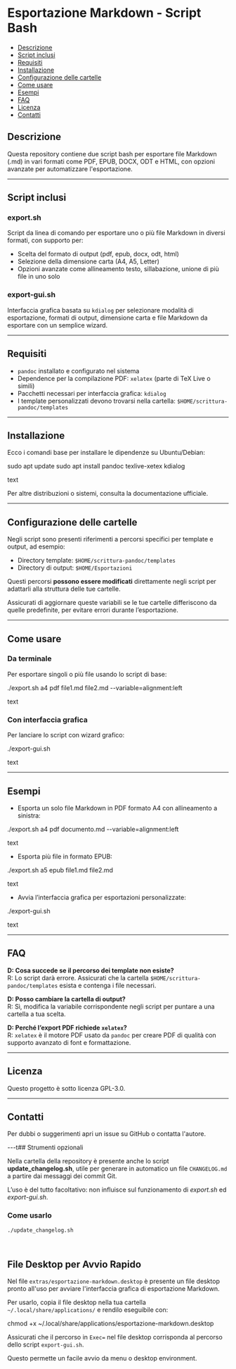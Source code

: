 
# Esportazione Markdown - Script Bash

<!-- TOC -->
- [Descrizione](#descrizione)
- [Script inclusi](#script-inclusi)
- [Requisiti](#requisiti)
- [Installazione](#installazione)
- [Configurazione delle cartelle](#configurazione-delle-cartelle)
- [Come usare](#come-usare)
- [Esempi](#esempi)
- [FAQ](#faq)
- [Licenza](#licenza)
- [Contatti](#contatti)
<!-- TOC -->

## Descrizione

Questa repository contiene due script bash per esportare file Markdown (.md) in vari formati come PDF, EPUB, DOCX, ODT e HTML, con opzioni avanzate per automatizzare l'esportazione.

---

## Script inclusi

### export.sh

Script da linea di comando per esportare uno o più file Markdown in diversi formati, con supporto per:

- Scelta del formato di output (pdf, epub, docx, odt, html)
- Selezione della dimensione carta (A4, A5, Letter)
- Opzioni avanzate come allineamento testo, sillabazione, unione di più file in uno solo

### export-gui.sh

Interfaccia grafica basata su `kdialog` per selezionare modalità di esportazione, formati di output, dimensione carta e file Markdown da esportare con un semplice wizard.

---

## Requisiti

- `pandoc` installato e configurato nel sistema
- Dependence per la compilazione PDF: `xelatex` (parte di TeX Live o simili)
- Pacchetti necessari per interfaccia grafica: `kdialog`
- I template personalizzati devono trovarsi nella cartella: `$HOME/scrittura-pandoc/templates`

---

## Installazione

Ecco i comandi base per installare le dipendenze su Ubuntu/Debian:

sudo apt update
sudo apt install pandoc texlive-xetex kdialog

text

Per altre distribuzioni o sistemi, consulta la documentazione ufficiale.

---

## Configurazione delle cartelle

Negli script sono presenti riferimenti a percorsi specifici per template e output, ad esempio:

- Directory template: `$HOME/scrittura-pandoc/templates`
- Directory di output: `$HOME/Esportazioni`

Questi percorsi **possono essere modificati** direttamente negli script per adattarli alla struttura delle tue cartelle.

Assicurati di aggiornare queste variabili se le tue cartelle differiscono da quelle predefinite, per evitare errori durante l’esportazione.

---

## Come usare

### Da terminale

Per esportare singoli o più file usando lo script di base:

./export.sh a4 pdf file1.md file2.md --variable=alignment:left

text

### Con interfaccia grafica

Per lanciare lo script con wizard grafico:

./export-gui.sh

text

---

## Esempi

- Esporta un solo file Markdown in PDF formato A4 con allineamento a sinistra:

./export.sh a4 pdf documento.md --variable=alignment:left

text

- Esporta più file in formato EPUB:

./export.sh a5 epub file1.md file2.md

text

- Avvia l’interfaccia grafica per esportazioni personalizzate:

./export-gui.sh

text

---

## FAQ

**D: Cosa succede se il percorso dei template non esiste?**  
R: Lo script darà errore. Assicurati che la cartella `$HOME/scrittura-pandoc/templates` esista e contenga i file necessari.

**D: Posso cambiare la cartella di output?**  
R: Sì, modifica la variabile corrispondente negli script per puntare a una cartella a tua scelta.

**D: Perché l’export PDF richiede `xelatex`?**  
R: `xelatex` è il motore PDF usato da `pandoc` per creare PDF di qualità con supporto avanzato di font e formattazione.

---

## Licenza

Questo progetto è sotto licenza GPL-3.0.

---

## Contatti

Per dubbi o suggerimenti apri un issue su GitHub o contatta l'autore.

---t## Strumenti opzionali

Nella cartella della repository è presente anche lo script **update_changelog.sh**, utile per generare in automatico un file `CHANGELOG.md` a partire dai messaggi dei commit Git.

L’uso è del tutto facoltativo: non influisce sul funzionamento di *export.sh* ed *export-gui.sh*.

### Come usarlo
```bash
./update_changelog.sh




```

## File Desktop per Avvio Rapido

Nel file `extras/esportazione-markdown.desktop` è presente un file desktop pronto all'uso per avviare l'interfaccia grafica di esportazione Markdown.

Per usarlo, copia il file desktop nella tua cartella `~/.local/share/applications/` e rendilo eseguibile con:

chmod +x ~/.local/share/applications/esportazione-markdown.desktop

Assicurati che il percorso in `Exec=` nel file desktop corrisponda al percorso dello script `export-gui.sh`.

Questo permette un facile avvio da menu o desktop environment.
